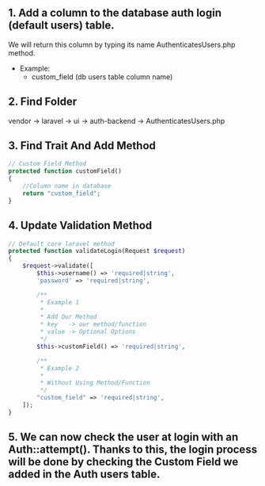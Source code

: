 ## 1. Add a column to the database auth login (default users) table.
We will return this column by typing its name AuthenticatesUsers.php method.
  - Example:
    - custom_field (db users table column name)

## 2. Find Folder
vendor -> laravel -> ui -> auth-backend -> AuthenticatesUsers.php

## 3. Find Trait And Add Method
```php
// Custom Field Method
protected function customField()
{
    //Column name in database
    return "custom_field";
}
```

## 4. Update Validation Method
```php
// Default core laravel method
protected function validateLogin(Request $request)
{
    $request->validate([
        $this->username() => 'required|string',
        'password' => 'required|string',

        /**
         * Example 1
         * 
         * Add Our Method
         * key   -> our method/function
         * value -> Optional Options
         */
        $this->customField() => 'required|string',

        /**
         * Example 2
         * 
         * Without Using Method/Function
         */
        "custom_field" => 'required|string',
    ]);
}
```

## 5. We can now check the user at login with an Auth::attempt(). Thanks to this, the login process will be done by checking the Custom Field we added in the Auth users table.
